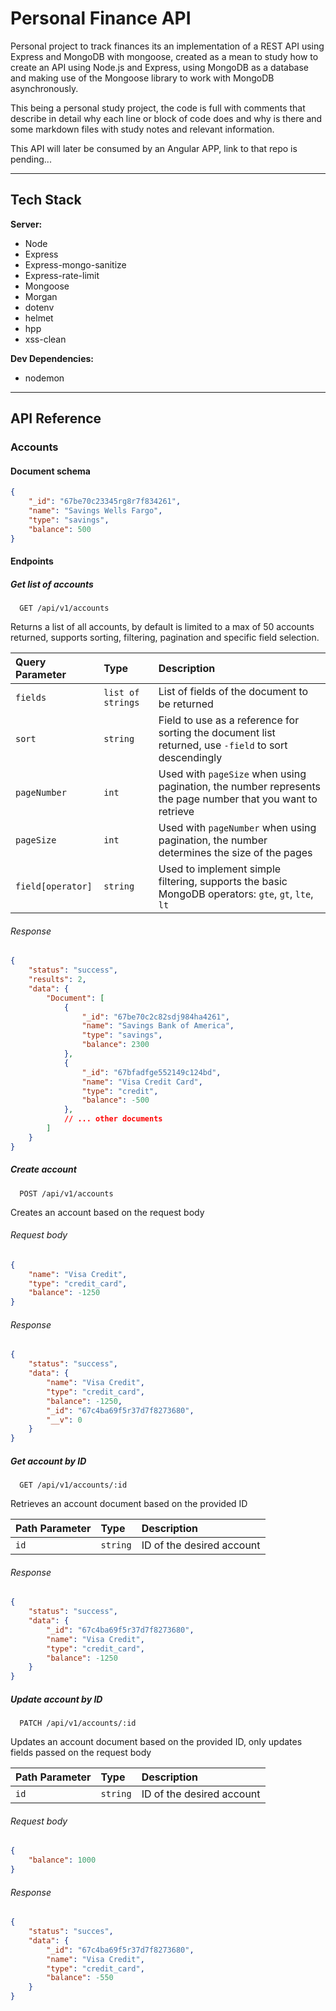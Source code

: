 
# Personal Finance API

Personal project to track finances its an implementation of a REST API using Express and MongoDB with mongoose, created as a mean to study how to create an API using Node.js and Express, using MongoDB as a database and making use of the Mongoose library to work with MongoDB asynchronously.

This being a personal study project, the code is full with comments that describe in detail why each line or block of code does and why is there and some markdown files with study notes and relevant information.

This API will later be consumed by an Angular APP, link to that repo is pending...

---
## Tech Stack

**Server:**  
- Node
- Express
- Express-mongo-sanitize
- Express-rate-limit
- Mongoose
- Morgan
- dotenv
- helmet
- hpp
- xss-clean

**Dev Dependencies:**  
- nodemon

---
## API Reference

### Accounts

#### Document schema

```json
{
    "_id": "67be70c23345rg8r7f834261",
    "name": "Savings Wells Fargo",
    "type": "savings",
    "balance": 500
}
```

#### Endpoints

##### Get list of accounts
```http
  GET /api/v1/accounts
```
Returns a list of all accounts, by default is limited to a max of 50 accounts returned, supports sorting, filtering, pagination and specific field selection.

| Query Parameter | Type     | Description                |
| :-------- | :------- | :------------------------- |
| `fields` | `list of strings` |List of fields of the document to be returned |
| `sort` | `string` | Field to use as a reference for sorting the document list returned, use `-field` to sort descendingly |
| `pageNumber` | `int` | Used with `pageSize` when using pagination, the number represents the page number that you want to retrieve |
| `pageSize` | `int` | Used with `pageNumber` when using pagination, the number determines the size of the pages |
| `field[operator]` | `string` | Used to implement simple filtering, supports the basic MongoDB operators: `gte`, `gt`, `lte`, `lt`  |

###### Response

```json
{
    "status": "success",
    "results": 2,
    "data": {
        "Document": [
            {
                "_id": "67be70c2c82sdj984ha4261",
                "name": "Savings Bank of America",
                "type": "savings",
                "balance": 2300
            },
            {
                "_id": "67bfadfge552149c124bd",
                "name": "Visa Credit Card",
                "type": "credit",
                "balance": -500
            },
            // ... other documents
        ]
    }
}
```


##### Create account
```http
  POST /api/v1/accounts
```
Creates an account based on the request body
###### Request body

```json
{
    "name": "Visa Credit",
    "type": "credit_card",
    "balance": -1250
}
```
###### Response

```json
{
    "status": "success",
    "data": {
        "name": "Visa Credit",
        "type": "credit_card",
        "balance": -1250,
        "_id": "67c4ba69f5r37d7f8273680",
        "__v": 0
    }
}
```

##### Get account by ID
```http
  GET /api/v1/accounts/:id
```
Retrieves an account document based on the provided ID

| Path Parameter | Type     | Description                |
| :-------- | :------- | :------------------------- |
| `id` | `string` | ID of the desired account|

###### Response

```json
{
    "status": "success",
    "data": {
        "_id": "67c4ba69f5r37d7f8273680",
        "name": "Visa Credit",
        "type": "credit_card",
        "balance": -1250
    }
}
```

##### Update account by ID
```http
  PATCH /api/v1/accounts/:id
```
Updates an account document based on the provided ID, only updates fields passed on the request body

| Path Parameter | Type     | Description                |
| :-------- | :------- | :------------------------- |
| `id` | `string` | ID of the desired account|

###### Request body

```json
{
    "balance": 1000
}
```

###### Response

```json
{
    "status": "succes",
    "data": {
        "_id": "67c4ba69f5r37d7f8273680",
        "name": "Visa Credit",
        "type": "credit_card",
        "balance": -550
    }
}
```